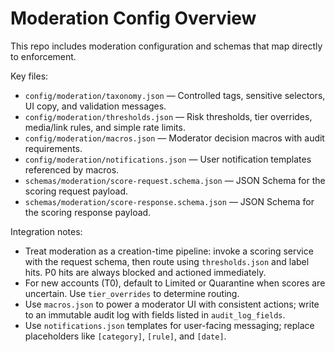 # Moderation Config Overview

This repo includes moderation configuration and schemas that map directly to enforcement.

Key files:

- `config/moderation/taxonomy.json` — Controlled tags, sensitive selectors, UI copy, and validation messages.
- `config/moderation/thresholds.json` — Risk thresholds, tier overrides, media/link rules, and simple rate limits.
- `config/moderation/macros.json` — Moderator decision macros with audit requirements.
- `config/moderation/notifications.json` — User notification templates referenced by macros.
- `schemas/moderation/score-request.schema.json` — JSON Schema for the scoring request payload.
- `schemas/moderation/score-response.schema.json` — JSON Schema for the scoring response payload.

Integration notes:

- Treat moderation as a creation-time pipeline: invoke a scoring service with the request schema, then route using `thresholds.json` and label hits. P0 hits are always blocked and actioned immediately.
- For new accounts (T0), default to Limited or Quarantine when scores are uncertain. Use `tier_overrides` to determine routing.
- Use `macros.json` to power a moderator UI with consistent actions; write to an immutable audit log with fields listed in `audit_log_fields`.
- Use `notifications.json` templates for user-facing messaging; replace placeholders like `[category]`, `[rule]`, and `[date]`.

